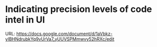 # Indicating precision levels of code intel in UI

URL: https://docs.google.com/document/d/1aVbkz-yIBHNdrubkYq9vUrVa7_yUUVSPMmwvy52hRXc/edit
